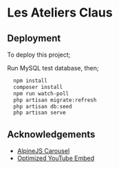 # Les Ateliers Claus

## Deployment

To deploy this project;

Run MySQL test database, then;

```bash
  npm install
  composer install
  npm run watch-poll
  php artisan migrate:refresh
  php artisan db:seed
  php artisan serve
```

## Acknowledgements

- [AlpineJS Carousel](https://gist.github.com/calebporzio/6f61fcd74fdf67140be774b4e6fdb86d)
- [Optimized YouTube Embed](https://chrispennington.blog/blog/lazy-load-youtube-embed-with-custom-poster/)
